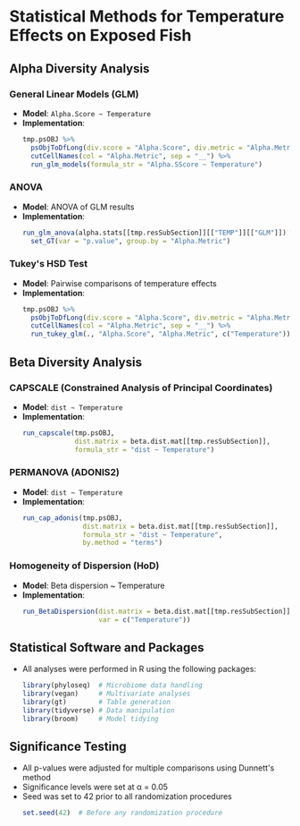 # Statistical Methods for Temperature Effects on Exposed Fish

## Alpha Diversity Analysis

### General Linear Models (GLM)
- **Model**: `Alpha.Score ~ Temperature`
- **Implementation**:
  ```r
  tmp.psOBJ %>%
    psObjToDfLong(div.score = "Alpha.Score", div.metric = "Alpha.Metric") %>%
    cutCellNames(col = "Alpha.Metric", sep = "__") %>%
    run_glm_models(formula_str = "Alpha.SScore ~ Temperature")
  ```

### ANOVA
- **Model**: ANOVA of GLM results
- **Implementation**:
  ```r
  run_glm_anova(alpha.stats[[tmp.resSubSection]][["TEMP"]][["GLM"]]) %>%
    set_GT(var = "p.value", group.by = "Alpha.Metric")
  ```

### Tukey's HSD Test
- **Model**: Pairwise comparisons of temperature effects
- **Implementation**:
  ```r
  tmp.psOBJ %>%
    psObjToDfLong(div.score = "Alpha.Score", div.metric = "Alpha.Metric") %>%
    cutCellNames(col = "Alpha.Metric", sep = "__") %>%
    run_tukey_glm(., "Alpha.Score", "Alpha.Metric", c("Temperature"))
  ```

## Beta Diversity Analysis

### CAPSCALE (Constrained Analysis of Principal Coordinates)
- **Model**: `dist ~ Temperature`
- **Implementation**:
  ```r
  run_capscale(tmp.psOBJ, 
               dist.matrix = beta.dist.mat[[tmp.resSubSection]], 
               formula_str = "dist ~ Temperature")
  ```

### PERMANOVA (ADONIS2)
- **Model**: `dist ~ Temperature`
- **Implementation**:
  ```r
  run_cap_adonis(tmp.psOBJ,
                 dist.matrix = beta.dist.mat[[tmp.resSubSection]], 
                 formula_str = "dist ~ Temperature",
                 by.method = "terms")
  ```

### Homogeneity of Dispersion (HoD)
- **Model**: Beta dispersion ~ Temperature
- **Implementation**:
  ```r
  run_BetaDispersion(dist.matrix = beta.dist.mat[[tmp.resSubSection]], 
                     var = c("Temperature"))
  ```

## Statistical Software and Packages
- All analyses were performed in R using the following packages:
  ```r
  library(phyloseq)  # Microbiome data handling
  library(vegan)     # Multivariate analyses
  library(gt)        # Table generation
  library(tidyverse) # Data manipulation
  library(broom)     # Model tidying
  ```

## Significance Testing
- All p-values were adjusted for multiple comparisons using Dunnett's method
- Significance levels were set at α = 0.05
- Seed was set to 42 prior to all randomization procedures
  ```r
  set.seed(42)  # Before any randomization procedure
  ``` 